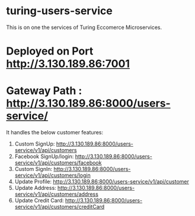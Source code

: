 # turing-users-service

This is on one the services of Turing Eccomerce Microservices. 

# Deployed on Port http://3.130.189.86:7001

# Gateway Path :  http://3.130.189.86:8000/users-service/ 

It handles the below customer features:

1. Custom SignUp: http://3.130.189.86:8000/users-service/v1/api/customers
2. Facebook SignUp/login: http://3.130.189.86:8000/users-service/v1/api/customers/facebook
3. Custom SignIn: http://3.130.189.86:8000/users-service/v1/api/customers/login
4. Update Profile: http://3.130.189.86:8000/users-service/v1/api/customer
5. Update Address: http://3.130.189.86:8000/users-service/v1/api/customers/address
6. Update Credit Card: http://3.130.189.86:8000/users-service/v1/api/customers/creditCard








